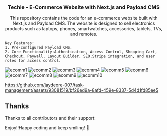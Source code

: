 <p align="center">

  <h3 align="center">Techie - E-Commerce Website with Next.js and Payload CMS</h3>

  <p align="center">
    This repository contains the code for an e-commerce website built with Next.js and Payload CMS. The website is designed to sell electronics products such as laptops, phones, smartwatches, accessories, tablets, TVs, and remotes.
    <br>

    Key Features:
    1. Pre-configured Payload CMS.
    2. Core Functionality:Authentication, Access Control, Shopping Cart, Checkout, Paywall, Layout Builder, SEO,Stripe integration, and user roles for access control.


![ecomm1](https://github.com/jaydeore-007/techie/assets/93081519/8f09c784-49c3-43f2-bd49-f46dd8e126c9)
![ecomm2](https://github.com/jaydeore-007/techie/assets/93081519/dfa4ee3c-c751-4cfd-80fd-3a55c89407a3)
![ecomm3](https://github.com/jaydeore-007/techie/assets/93081519/6cee5424-fa59-41b2-b88e-526111d306f0)
![ecomm4](https://github.com/jaydeore-007/techie/assets/93081519/66722ba5-4733-425a-9f4e-fd6e99275ce1)
![ecomm5](https://github.com/jaydeore-007/techie/assets/93081519/30011732-ea20-4af0-a40c-1838f170fc7c)
![ecomm6](https://github.com/jaydeore-007/techie/assets/93081519/0b02a029-e790-4e7e-b171-3898a1243553)
![ecomm7](https://github.com/jaydeore-007/techie/assets/93081519/94f48946-9035-4691-8cca-b51404dc6c4a)
![ecomm8](https://github.com/jaydeore-007/techie/assets/93081519/0c5564a9-2798-456f-8a03-44cddaa97f57)
![ecomm9](https://github.com/jaydeore-007/techie/assets/93081519/d9a3189a-12b5-4f9a-9698-71f0c4245c6d)
![ecomm10](https://github.com/jaydeore-007/techie/assets/93081519/7453fb5f-8e24-4b84-aa90-ef0081e9291a)

https://github.com/jaydeore-007/task-management/assets/93081519/bf26ed9a-8afd-459e-8337-5d4d1fd85ee5


    
  </p>
</p>

## Thanks

Thanks to all contributors and their support:

Enjoy!!Happy coding and keep smiling! :metal:
